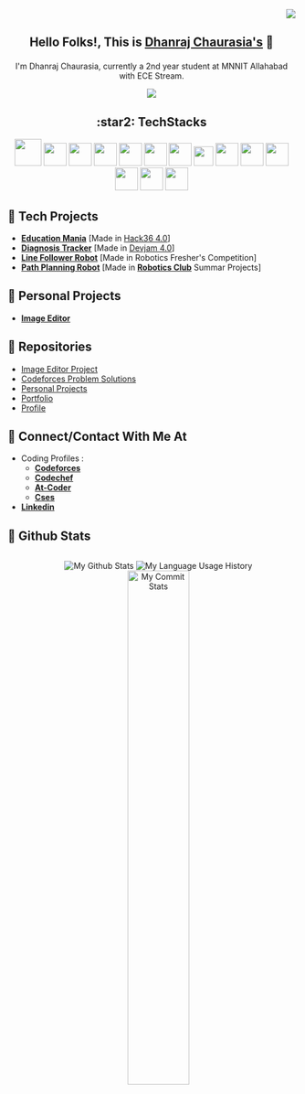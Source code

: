   <p align="right"><img src="https://komarev.com/ghpvc/?username=dhanrajchaurasia&color=CA2479&label=Profile+Views&style=flat"/></p>

## <p align="center"> Hello Folks!, This is [**Dhanraj Chaurasia's**](https://dhanrajchaurasia.github.io/) :wave: </p>
<div>
<p align="center"> I'm Dhanraj Chaurasia, currently a 2nd year student at MNNIT Allahabad with ECE Stream. </p>
<p align="center"> <img src="https://readme-typing-svg.herokuapp.com?font=Roboto&color=%2350CA10&size=25&center=true&vCenter=true&width=850&height=30&lines=An+enthusiast+frontend+web+developer.;A+competitive+programmer+(coder).+;Enthusiast+to+learn+new+skills.;A+quick+learner+to+develop+new+skills."/></p>
</div>
<h2 align="center"> :star2: TechStacks </h2>
<div align="center">
  <img width="47" src="https://cdn.iconscout.com/icon/free/png-256/c-57-1175191.png"/>
  <img width="40" src="https://upload.wikimedia.org/wikipedia/commons/thumb/1/18/ISO_C%2B%2B_Logo.svg/1822px-ISO_C%2B%2B_Logo.svg.png"/>
  <img width="40" src="https://upload.wikimedia.org/wikipedia/commons/thumb/c/c3/Python-logo-notext.svg/1024px-Python-logo-notext.svg.png"/>
  <img width="40" src="https://upload.wikimedia.org/wikipedia/commons/9/9a/Visual_Studio_Code_1.35_icon.svg"/>
<!-- 
<img width="45" src=""/><img width="45" src=""/><img width="45" src=""/> -->
  <img width="40" src="https://avatars.githubusercontent.com/u/684879?s=400&v=4"/>
  <img width="40" src="https://cdn-icons-png.flaticon.com/512/1216/1216733.png"/>
  <img width="40" src="https://upload.wikimedia.org/wikipedia/commons/thumb/6/62/CSS3_logo.svg/240px-CSS3_logo.svg.png"/>
  <img width="34" src="https://upload.wikimedia.org/wikipedia/commons/thumb/d/d4/Javascript-shield.svg/1200px-Javascript-shield.svg.png"/>
<!--   <img width="40" src="https://raw.githubusercontent.com/gilbarbara/logos/master/logos/javascript.svg"/>   -->
  <img width="40" src="https://raw.githubusercontent.com/gilbarbara/logos/master/logos/bootstrap.svg"/>
  <img width="40" src="https://cdn.worldvectorlogo.com/logos/react-1.svg"/>
  <img width="40" src="https://upload.wikimedia.org/wikipedia/commons/thumb/3/3f/Git_icon.svg/1024px-Git_icon.svg.png"/>
  <img width="40" src="https://www.freeiconspng.com/uploads/arduino-icon-2.png"/>
<!--   <img width="45" src="https://webuilddatabases.com/wp-content/uploads/2015/03/mysql-icon-250x314.png"/> -->
  <img width="40" src="https://icon-library.com/images/django-icon/django-icon-0.jpg"/>
  <img width="40" src="https://styles.redditmedia.com/t5_ojppm/styles/communityIcon_459yspyd67m11.png"/>
  
</div>

## :star2: Tech Projects
- [**Education Mania**](https://devfolio.co/submissions/educationmania-5775)  [Made in [Hack36 4.0](https://www.hack36.com/)]
- [**Diagnosis Tracker**](https://github.com/Colossal-Team/Devjam-DayNightCoders-)  [Made in [Devjam 4.0](https://woc2k21.github.io/)]
- [**Line Follower Robot**](https://github.com/dhanrajchaurasia/Line-Follower)  [Made in Robotics Fresher's Competition]
- [**Path Planning Robot**](https://github.com/dhanrajchaurasia/Path-Planning-Robot)  [Made in [**Robotics Club**](https://roboticsclub.mnnit.ac.in/) Summar Projects]
## 🌟 Personal Projects
- [**Image Editor**](https://dhanrajchaurasia.github.io/Image-Editor-Project/)
## :star2: Repositories
- [Image Editor Project](https://github.com/dhanrajchaurasia/Image-Editor-Project)
- [Codeforces Problem Solutions](https://github.com/dhanrajchaurasia/Codeforces-Problem-Solutions)
- [Personal Projects](https://github.com/dhanrajchaurasia/Personal-Projects)
- [Portfolio](https://github.com/dhanrajchaurasia/dhanrajchaurasia.github.io)
- [Profile](https://github.com/dhanrajchaurasia/dhanrajchaurasia)
## :star2: Connect/Contact With Me At
- Coding Profiles : 
  - [**Codeforces**](https://codeforces.com/profile/coderdhanraj)
  - [**Codechef**](https://codechef.com/users/coderdhanraj/)
  - [**At-Coder**](https://atcoder.jp/users/coderdhanraj/)
  - [**Cses**](https://cses.fi/user/75925/)
- [**Linkedin**](https://www.linkedin.com/in/dhanraj-chaurasia-4309b9207/)
## :star2: Github Stats 
<ul align="center">
<p align="center" style="display:inline-block;"><img style="margin=10px;" src="https://github-readme-stats.vercel.app/api?username=dhanrajchaurasia&show_icons=true&theme=radical&hide_border=true" alt="My Github Stats"/>     
<img style="margin=10px;" src="https://github-readme-stats.vercel.app/api/top-langs/?username=dhanrajchaurasia&show_icons=true&theme=radical&hide_border=true" alt="My Language Usage History"/>
<img width="48%" src="https://github-readme-streak-stats.herokuapp.com/?user=dhanrajchaurasia&show_icons=true&theme=radical&hide_border=true" alt="My Commit Stats" /></p>
 </ul>

